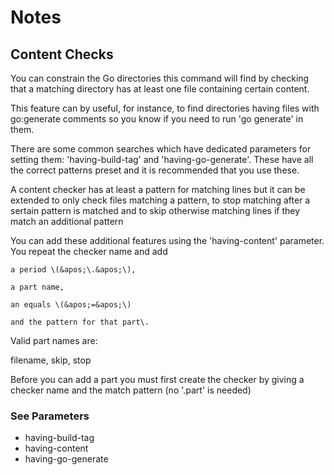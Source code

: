 <!-- Created by mkdoc DO NOT EDIT. -->

# Notes

## Content Checks
You can constrain the Go directories this command will find by checking that a
matching directory has at least one file containing certain content\.



This feature can by useful, for instance, to find directories having files with
go:generate comments so you know if you need to run &apos;go generate&apos; in
them\.



There are some common searches which have dedicated parameters for setting them:
&apos;having\-build\-tag&apos; and &apos;having\-go\-generate&apos;\. These have
all the correct patterns preset and it is recommended that you use these\.



A content checker has at least a pattern for matching lines but it can be
extended to only check files matching a pattern, to stop matching after a
sertain pattern is matched and to skip otherwise matching lines if they match an
additional pattern



You can add these additional features using the &apos;having\-content&apos;
parameter\. You repeat the checker name and add

    a period \(&apos;\.&apos;\),

    a part name,

    an equals \(&apos;=&apos;\)

    and the pattern for that part\.

Valid part names are:

filename, skip, stop



Before you can add a part you must first create the checker by giving a checker
name and the match pattern \(no &apos;\.part&apos; is needed\)
### See Parameters
* having\-build\-tag
* having\-content
* having\-go\-generate




